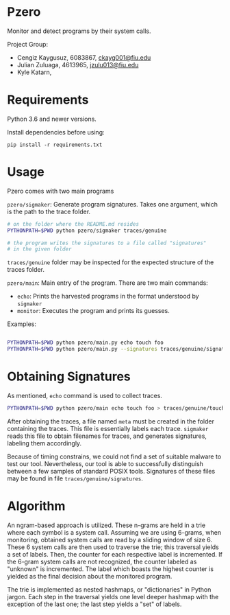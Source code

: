 # Pzero

Monitor and detect programs by their system calls.

Project Group:

* Cengiz Kaygusuz, 6083867, ckayg001@fiu.edu
* Julian Zuluaga, 4613965, jzulu013@fiu.edu
* Kyle Katarn, 

# Requirements

Python 3.6 and newer versions.

Install dependencies before using:

`pip install -r requirements.txt`

# Usage

Pzero comes with two main programs

`pzero/sigmaker`: Generate program signatures. Takes one argument,
which is the path to the trace folder. 

```bash
# on the folder where the README.md resides
PYTHONPATH=$PWD python pzero/sigmaker traces/genuine

# the program writes the signatures to a file called "signatures" 
# in the given folder
```

`traces/genuine` folder may be inspected for the expected structure
of the traces folder. 

`pzero/main`: Main entry of the program. There are two main commands:
    
* `echo`: Prints the harvested programs in the format understood
by `sigmaker`
* `monitor`: Executes the program and prints its guesses.

Examples:

```bash

PYTHONPATH=$PWD python pzero/main.py echo touch foo
PYTHONPATH=$PWD python pzero/main.py --signatures traces/genuine/signatures monitor touch foo

```

# Obtaining Signatures

As mentioned, `echo` command is used to collect traces.

```bash
PYTHONPATH=$PWD python pzero/main echo touch foo > traces/genuine/touch.trace
```

After obtaining the traces, a file named `meta` must be created in 
the folder containing the traces. This file is essentially labels
each trace. `sigmaker` reads this file to obtain filenames for
traces, and generates signatures, labeling them accordingly.

Because of timing constrains, we could not find a set of suitable malware to test our tool.
Nevertheless, our tool is able to successfully distinguish between a few samples of standard
POSIX tools. Signatures of these files may be found in file `traces/genuine/signatures`.

# Algorithm

An ngram-based approach is utilized. These n-grams are held in a trie
where each symbol is a system call. Assuming we are using 6-grams,
when monitoring, obtained system calls are read by a sliding window
of size 6. These 6 system calls are then used to traverse the trie; this
traversal yields a set of labels. Then, the counter for each respective
label is incremented. If the 6-gram system calls are not recognized, the counter labeled as
"unknown" is incremented. The label which boasts the highest counter is 
yielded as the final decision about the monitored program.

The trie is implemented as nested hashmaps, or "dictionaries" in Python
jargon. Each step in the traversal yields one level deeper hashmap
with the exception of the last one; the last step yields a "set" of
labels.


